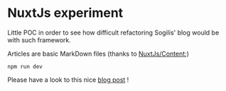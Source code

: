 # NuxtJs experiment

Little POC in order to see how difficult refactoring Sogilis' blog would be with such framework.

Articles are basic MarkDown files (thanks to [NuxtJs/Content](https://content.nuxtjs.org/);)

```
npm run dev 
```

Please have a look to this nice [blog post](https://fr.nuxtjs.org/blog/creating-blog-with-nuxt-content/) !